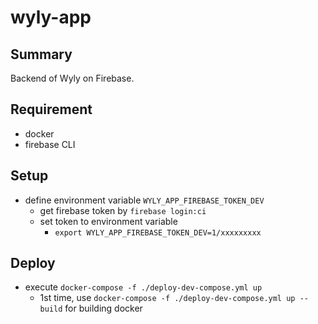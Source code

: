 # wyly-app
## Summary
Backend of Wyly on Firebase.

## Requirement
- docker
- firebase CLI

## Setup
- define environment variable `WYLY_APP_FIREBASE_TOKEN_DEV`
  - get firebase token by `firebase login:ci`
  - set token to environment variable
    - `export WYLY_APP_FIREBASE_TOKEN_DEV=1/xxxxxxxxx`

## Deploy
- execute `docker-compose -f ./deploy-dev-compose.yml up`
  - 1st time, use `docker-compose -f ./deploy-dev-compose.yml up --build` for building docker
